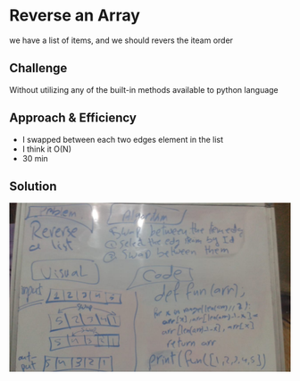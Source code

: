 
# Reverse an Array
<!-- Short summary or background information -->
we have a list of items, and we should revers the iteam order

## Challenge
<!-- Description of the challenge -->
Without utilizing any of the built-in methods available to python  language

## Approach & Efficiency
<!-- What approach did you take? Why? What is the Big O space/time for this approach? -->
* I swapped between each two edges element in the list
* I think it O(N)
* 30 min

## Solution
<!-- Embedded whiteboard image -->
![array-reverse](/assets/array-reverse.jpeg)
